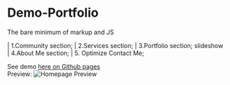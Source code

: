 # Demo-Portfolio
The bare minimum of markup and JS

 | 1.Community section;
 | 2.Services section;
 | 3.Portfolio section; slideshow
 | 4.About Me section;
 | 5. Optimize Contact Me;
 
See demo <a href="https://xavier-ww.github.io/Demo-Portfolio-Project/" target="_blank">here on Github pages</a>\
Preview: 
![Homepage Preview](https://github.com/Xavier-WW/Portfolio/blob/main/preview.jpg)
